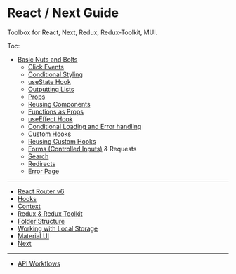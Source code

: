 # React / Next Guide

Toolbox for React, Next, Redux, Redux-Toolkit, MUI.

Toc:

- [Basic Nuts and Bolts](https://github.com/Adamskoullos/react-guide/blob/main/basics.md)
  - [Click Events](https://github.com/Adamskoullos/react-guide/blob/main/basics.md#Click-Events)
  - [Conditional Styling](https://github.com/Adamskoullos/react-guide/blob/main/basics.md#conditional-styling)
  - [useState Hook](https://github.com/Adamskoullos/react-guide/blob/main/basics.md#usestate-hook)
  - [Outputting Lists](https://github.com/Adamskoullos/react-guide/blob/main/basics.md#outputting-lists)
  - [Props](https://github.com/Adamskoullos/react-guide/blob/main/basics.md#props)
  - [Reusing Components](https://github.com/Adamskoullos/react-guide/blob/main/basics.md#reusing-components)
  - [Functions as Props](https://github.com/Adamskoullos/react-guide/blob/main/basics.md#functions-as-props)
  - [useEffect Hook](https://github.com/Adamskoullos/react-guide/blob/main/basics.md#useeffect-hook)
  - [Conditional Loading and Error handling](https://github.com/Adamskoullos/react-guide/blob/main/basics.md#conditional-loading-and-error-handling)
  - [Custom Hooks](https://github.com/Adamskoullos/react-guide/blob/main/basics.md#custom-hooks)
  - [Reusing Custom Hooks](https://github.com/Adamskoullos/react-guide/blob/main/basics.md#reusing-custom-hooks)
  - [Forms (Controlled Inputs)](https://github.com/Adamskoullos/react-guide/blob/main/basics.md#forms) & Requests
  - [Search](https://github.com/Adamskoullos/react-guide/blob/main/basics.md#search)
  - [Redirects](https://github.com/Adamskoullos/react-guide/blob/main/basics.md#posting-form-data-and-redirecting-user)
  - [Error Page](https://github.com/Adamskoullos/react-guide/blob/main/basics.md#error-page)

---

- [React Router v6](https://github.com/Adamskoullos/react-guide/blob/main/react-router.md)
- [Hooks](https://github.com/Adamskoullos/react-guide/blob/main/hooks.md)
- [Context](https://github.com/Adamskoullos/react-guide/blob/main/context.md)
- [Redux & Redux Toolkit](https://github.com/Adamskoullos/react-guide/blob/main/redux.md)
- [Folder Structure](https://github.com/Adamskoullos/react-guide/blob/main/folder-structure.md)
- [Working with Local Storage](https://github.com/Adamskoullos/react-guide/blob/main/local-storage.md)
- [Material UI](https://github.com/Adamskoullos/react-guide/blob/main/material-design.md)
- [Next](https://github.com/Adamskoullos/next-toolbox)

---

- [API Workflows](https://github.com/Adamskoullos/react-next-guide/blob/main/api-workflows.md)

